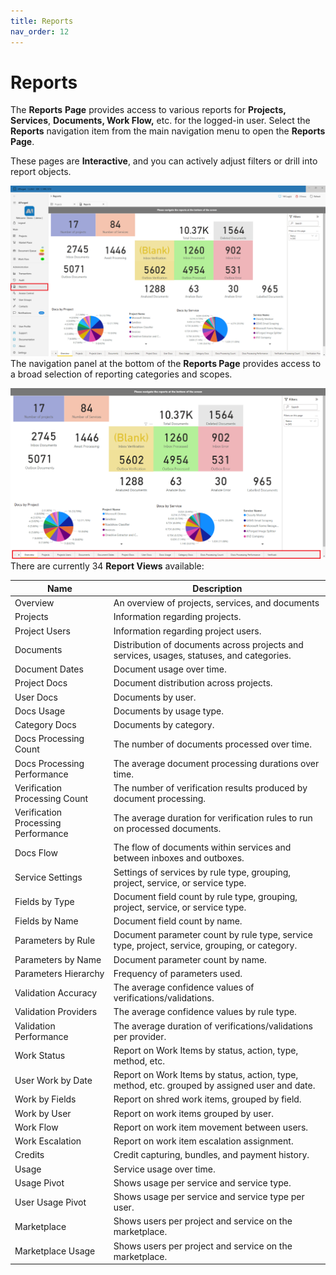 ```yaml
---
title: Reports
nav_order: 12
---
```


# Reports

The **Reports** **Page** provides access to various reports for **Projects,** **Services**, **Documents, Work Flow,** etc. for the logged-in user. Select the **Reports** navigation item from the main navigation menu to open the **Reports Page**.

These pages are **Interactive**, and you can actively adjust filters or drill into report objects.

![](../assets/image%20%2849%29%20%282%29.png)
The navigation panel at the bottom of the **Reports Page** provides access to a broad selection of reporting categories and scopes.

![](../assets/image%20%28173%29.png)
There are currently 34 **Report Views** available:

| Name                                | Description                                                                                   |
| ----------------------------------- | --------------------------------------------------------------------------------------------- |
| Overview                            | An overview of projects, services, and documents                                              |
| Projects                            | Information regarding projects.                                                               |
| Project Users                       | Information regarding project users.                                                          |
| Documents                           | Distribution of documents across projects and services, usages, statuses, and categories.     |
| Document Dates                      | Document usage over time.                                                                     |
| Project Docs                        | Document distribution across projects.                                                        |
| User Docs                           | Documents by user.                                                                            |
| Docs Usage                          | Documents by usage type.                                                                      |
| Category Docs                       | Documents by category.                                                                        |
| Docs Processing Count               | The number of documents processed over time.                                                  |
| Docs Processing Performance         | The average document processing durations over time.                                          |
| Verification Processing Count       | The number of verification results produced by document processing.                           |
| Verification Processing Performance | The average duration for verification rules to run on processed documents.                    |
| Docs Flow                           | The flow of documents within services and between inboxes and outboxes.                       |
| Service Settings                    | Settings of services by rule type, grouping, project, service, or service type.               |
| Fields by Type                      | Document field count by rule type, grouping, project, service, or service type.               |
| Fields by Name                      | Document field count by name.                                                                 |
| Parameters by Rule                  | Document parameter count by rule type, service type, project, service, grouping, or category. |
| Parameters by Name                  | Document parameter count by name.                                                             |
| Parameters Hierarchy                | Frequency of parameters used.                                                                 |
| Validation Accuracy                 | The average confidence values of verifications/validations.                                   |
| Validation Providers                | The average confidence values by rule type.                                                   |
| Validation Performance              | The average duration of verifications/validations per provider.                               |
| Work Status                         | Report on Work Items by status, action, type, method, etc.                                    |
| User Work by Date                   | Report on Work Items by status, action, type, method, etc. grouped by assigned user and date. |
| Work by Fields                      | Report on shred work items, grouped by field.                                                 |
| Work by User                        | Report on work items grouped by user.                                                         |
| Work Flow                           | Report on work item movement between users.                                                   |
| Work Escalation                     | Report on work item escalation assignment.                                                    |
| Credits                             | Credit capturing, bundles, and payment history.                                               |
| Usage                               | Service usage over time.                                                                      |
| Usage Pivot                         | Shows usage per service and service type.                                                     |
| User Usage Pivot                    | Shows usage per service and service type per user.                                            |
| Marketplace                         | Shows users per project and service on the marketplace.                                       |
| Marketplace Usage                   | Shows users per project and service on the marketplace.                                       |



